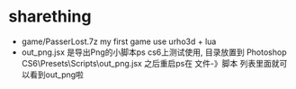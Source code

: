 # sharething
- game/PasserLost.7z my first game use urho3d + lua 
- out_png.jsx 是导出Png的小脚本ps cs6上测试使用, 目录放置到 Photoshop CS6\Presets\Scripts\out_png.jsx 之后重启ps在 文件-》脚本 列表里面就可以看到out_png啦
